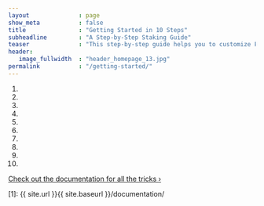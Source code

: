 ```yaml
---
layout              : page
show_meta           : false
title               : "Getting Started in 10 Steps"
subheadline         : "A Step-by-Step Staking Guide"
teaser              : "This step-by-step guide helps you to customize Feeling Responsive to your needs."
header:
   image_fullwidth  : "header_homepage_13.jpg"
permalink           : "/getting-started/"
---
```

1. 
1. 
1. 
1. 
1. 
1. 
1. 
1. 
1. 
1. 

<a class="radius button small" href="{{ site.url }}{{ site.baseurl }}/documentation/">Check out the documentation for all the tricks ›</a>


 [1]: {{ site.url }}{{ site.baseurl }}/documentation/
